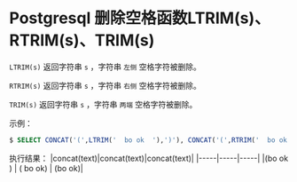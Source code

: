 # Postgresql 删除空格函数LTRIM(s)、RTRIM(s)、TRIM(s)

`LTRIM(s)` 返回字符串 `s` ，字符串 `左侧` 空格字符被删除。

`RTRIM(s)` 返回字符串 `s` ，字符串 `右侧` 空格字符被删除。

`TRIM(s)` 返回字符串 `s` ，字符串 `两端` 空格字符被删除。

示例：

``` sql
$ SELECT CONCAT('(',LTRIM('  bo ok  '),')'), CONCAT('(',RTRIM('  bo ok  '),')'), CONCAT('(',TRIM('  bo ok  '),')');
```

执行结果：
|concat(text)|concat(text)|concat(text)|
|-----|-----|-----|
|(bo ok  ) | (  bo ok) | (bo ok)|
